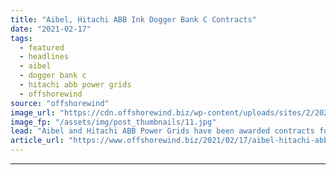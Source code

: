 ```yaml
---
title: "Aibel, Hitachi ABB Ink Dogger Bank C Contracts"
date: "2021-02-17"
tags: 
  - featured
  - headlines
  - aibel
  - dogger bank c
  - hitachi abb power grids
  - offshorewind
source: "offshorewind"
image_url: "https://cdn.offshorewind.biz/wp-content/uploads/sites/2/2021/02/17095004/Aibel_offshore-converter-platform-illustration.jpg"
image_fp: "/assets/img/post_thumbnails/11.jpg"
lead: "Aibel and Hitachi ABB Power Grids have been awarded contracts for the third phase"
article_url: "https://www.offshorewind.biz/2021/02/17/aibel-hitachi-abb-ink-dogger-bank-c-contracts/"
---
```


---
